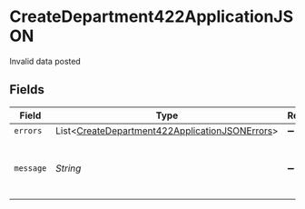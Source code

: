 # CreateDepartment422ApplicationJSON

Invalid data posted


## Fields

| Field                                                                                                                 | Type                                                                                                                  | Required                                                                                                              | Description                                                                                                           | Example                                                                                                               |
| --------------------------------------------------------------------------------------------------------------------- | --------------------------------------------------------------------------------------------------------------------- | --------------------------------------------------------------------------------------------------------------------- | --------------------------------------------------------------------------------------------------------------------- | --------------------------------------------------------------------------------------------------------------------- |
| `errors`                                                                                                              | List<[CreateDepartment422ApplicationJSONErrors](../../models/operations/CreateDepartment422ApplicationJSONErrors.md)> | :heavy_minus_sign:                                                                                                    | N/A                                                                                                                   |                                                                                                                       |
| `message`                                                                                                             | *String*                                                                                                              | :heavy_minus_sign:                                                                                                    | N/A                                                                                                                   | The given data was invalid.                                                                                           |